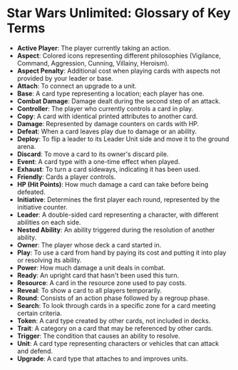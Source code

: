 # Star Wars Unlimited: Glossary of Key Terms

- **Active Player**: The player currently taking an action.
- **Aspect**: Colored icons representing different philosophies (Vigilance, Command, Aggression, Cunning, Villainy, Heroism).
- **Aspect Penalty**: Additional cost when playing cards with aspects not provided by your leader or base.
- **Attach**: To connect an upgrade to a unit.
- **Base**: A card type representing a location; each player has one.
- **Combat Damage**: Damage dealt during the second step of an attack.
- **Controller**: The player who currently controls a card in play.
- **Copy**: A card with identical printed attributes to another card.
- **Damage**: Represented by damage counters on cards with HP.
- **Defeat**: When a card leaves play due to damage or an ability.
- **Deploy**: To flip a leader to its Leader Unit side and move it to the ground arena.
- **Discard**: To move a card to its owner's discard pile.
- **Event**: A card type with a one-time effect when played.
- **Exhaust**: To turn a card sideways, indicating it has been used.
- **Friendly**: Cards a player controls.
- **HP (Hit Points)**: How much damage a card can take before being defeated.
- **Initiative**: Determines the first player each round, represented by the initiative counter.
- **Leader**: A double-sided card representing a character, with different abilities on each side.
- **Nested Ability**: An ability triggered during the resolution of another ability.
- **Owner**: The player whose deck a card started in.
- **Play**: To use a card from hand by paying its cost and putting it into play or resolving its ability.
- **Power**: How much damage a unit deals in combat.
- **Ready**: An upright card that hasn't been used this turn.
- **Resource**: A card in the resource zone used to pay costs.
- **Reveal**: To show a card to all players temporarily.
- **Round**: Consists of an action phase followed by a regroup phase.
- **Search**: To look through cards in a specific zone for a card meeting certain criteria.
- **Token**: A card type created by other cards, not included in decks.
- **Trait**: A category on a card that may be referenced by other cards.
- **Trigger**: The condition that causes an ability to resolve.
- **Unit**: A card type representing characters or vehicles that can attack and defend.
- **Upgrade**: A card type that attaches to and improves units.
